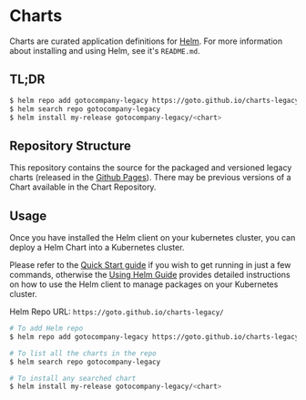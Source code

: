 # Charts

Charts are curated application definitions for [Helm](https://github.com/helm/helm). For more information about installing and using Helm, see it's `README.md`.

## TL;DR

```bash
$ helm repo add gotocompany-legacy https://goto.github.io/charts-legacy/
$ helm search repo gotocompany-legacy
$ helm install my-release gotocompany-legacy/<chart>
```

## Repository Structure

This repository contains the source for the packaged and versioned legacy charts (released in the [Github Pages](https://goto.github.io/charts-legacy/)).
There may be previous versions of a Chart available in the Chart Repository.

## Usage

Once you have installed the Helm client on your kubernetes cluster, you can deploy a Helm Chart into a Kubernetes cluster.

Please refer to the [Quick Start guide](https://helm.sh/docs/intro/quickstart/) if you wish to get running in just a few commands, otherwise the [Using Helm Guide](https://helm.sh/docs/intro/using_helm/) provides detailed instructions on how to use the Helm client to manage packages on your Kubernetes cluster.

Helm Repo URL: `https://goto.github.io/charts-legacy/`

```bash
# To add Helm repo
$ helm repo add gotocompany-legacy https://goto.github.io/charts-legacy/

# To list all the charts in the repo
$ helm search repo gotocompany-legacy

# To install any searched chart
$ helm install my-release gotocompany-legacy/<chart>
```